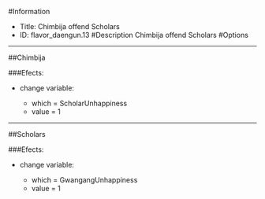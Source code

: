 #Information
 - Title: Chimbija offend Scholars
 - ID: flavor_daengun.13
#Description
Chimbija offend Scholars
#Options

___
##Chimbija

###Efects:<ul><li>change variable:</li><ul><li>which = ScholarUnhappiness</li><li>value = 1</li></ul></ul>

___
##Scholars

###Efects:<ul><li>change variable:</li><ul><li>which = GwangangUnhappiness</li><li>value = 1</li></ul></ul>
